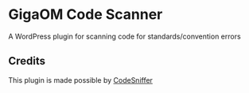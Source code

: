 # GigaOM Code Scanner
A WordPress plugin for scanning code for standards/convention errors

## Credits
This plugin is made possible by [CodeSniffer](http://pear.php.net/manual/en/package.php.php-codesniffer.php)
